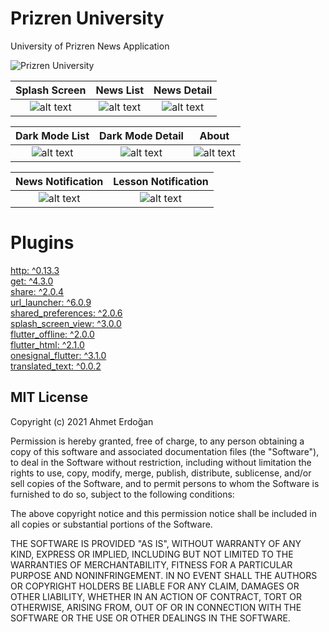 # Prizren University
 University of Prizren News Application


![Prizren University](https://user-images.githubusercontent.com/48730205/129037194-d4223f6a-9cd5-4531-b944-072e75d59508.gif)



Splash Screen                |  News List            | News Detail
:-------------------------:|:-------------------------:|:-------------------------:
![alt text](https://user-images.githubusercontent.com/48730205/127046816-2c3446bb-d822-4bac-a9fb-7850a7efc2a4.png "Splash Screen")  |  ![alt text](https://user-images.githubusercontent.com/48730205/127045870-5fbe5876-6aee-4ec7-b54c-077579325455.png "News List")  |  ![alt text](https://user-images.githubusercontent.com/48730205/127045865-00c3da1e-c012-4938-99de-121ecc2a99e2.png "News Detail")  

Dark Mode List            |  Dark Mode Detail     |  About            
:-------------------------:|:-------------------------:|:-------------------------:
![alt text](https://user-images.githubusercontent.com/48730205/127045881-d9046012-61fb-46d6-8d1c-85c0db7e8bac.png "Splash Screen")  |  ![alt text](https://user-images.githubusercontent.com/48730205/127045899-f5f5a6b1-c56a-47ce-9663-32e278be4920.png "News List") |  ![alt text](https://user-images.githubusercontent.com/48730205/127046902-5e042849-f6d8-4a71-ab2b-7940b4a571ec.png "About") 

News Notification            |  Lesson Notification
:-------------------------:|:-------------------------:
![alt text](https://user-images.githubusercontent.com/48730205/113470518-8a1a2680-9456-11eb-9ccd-e510838245d5.jpeg "Splash Screen")  |  ![alt text](https://user-images.githubusercontent.com/48730205/113470519-8ab2bd00-9456-11eb-9e74-e3f9f77be938.jpeg "News List")











 # Plugins
[http: ^0.13.3](https://pub.dev/packages/http) <br>
[get: ^4.3.0](https://pub.dev/packages/get) <br>
[share: ^2.0.4](https://pub.dev/packages/share) <br>
[url_launcher: ^6.0.9](https://pub.dev/packages/url_launcher) <br>
[shared_preferences: ^2.0.6](https://pub.dev/packages/shared_preferences) <br>
[splash_screen_view: ^3.0.0](https://pub.dev/packages/splash_screen_view) <br>
[flutter_offline: ^2.0.0](https://pub.dev/packages/flutter_offline) <br>
[flutter_html: ^2.1.0](https://pub.dev/packages/flutter_html)  <br>
[onesignal_flutter: ^3.1.0](https://pub.dev/packages/onesignal_flutter)  <br>
[translated_text: ^0.0.2](https://pub.dev/packages/translated_text)  <br>
  
  





MIT License
----

Copyright (c) 2021 Ahmet Erdoğan

Permission is hereby granted, free of charge, to any person obtaining a copy
of this software and associated documentation files (the "Software"), to deal
in the Software without restriction, including without limitation the rights
to use, copy, modify, merge, publish, distribute, sublicense, and/or sell
copies of the Software, and to permit persons to whom the Software is
furnished to do so, subject to the following conditions:

The above copyright notice and this permission notice shall be included in all
copies or substantial portions of the Software.

THE SOFTWARE IS PROVIDED "AS IS", WITHOUT WARRANTY OF ANY KIND, EXPRESS OR
IMPLIED, INCLUDING BUT NOT LIMITED TO THE WARRANTIES OF MERCHANTABILITY,
FITNESS FOR A PARTICULAR PURPOSE AND NONINFRINGEMENT. IN NO EVENT SHALL THE
AUTHORS OR COPYRIGHT HOLDERS BE LIABLE FOR ANY CLAIM, DAMAGES OR OTHER
LIABILITY, WHETHER IN AN ACTION OF CONTRACT, TORT OR OTHERWISE, ARISING FROM,
OUT OF OR IN CONNECTION WITH THE SOFTWARE OR THE USE OR OTHER DEALINGS IN THE
SOFTWARE.
